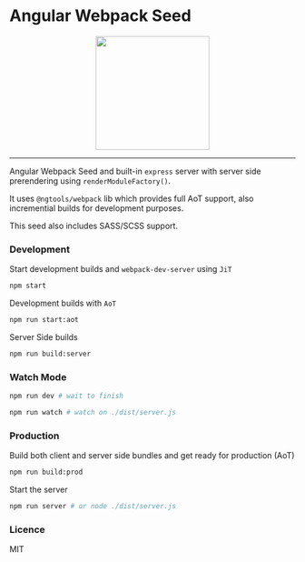 # Angular Webpack Seed

<p align="center">
  <img src="https://cloud.githubusercontent.com/assets/1796022/23861990/11b1ac98-080c-11e7-8ea6-30c66633f8df.png" width="200">
</p>

---

Angular Webpack Seed and built-in `express` server with server side prerendering using `renderModuleFactory()`.

It uses `@ngtools/webpack` lib which provides full AoT support, also incremential builds for development purposes.

This seed also includes SASS/SCSS support.

### Development

Start development builds and `webpack-dev-server` using `JiT`

```sh
npm start
```

Development builds with `AoT`

```sh
npm run start:aot
```

Server Side builds

```sh
npm run build:server
```

### Watch Mode

```sh
npm run dev # wait to finish

npm run watch # watch on ./dist/server.js
```


### Production

Build both client and server side bundles and get ready for production (AoT)

```sh
npm run build:prod
```

Start the server

```sh
npm run server # or node ./dist/server.js
```

### Licence

MIT

